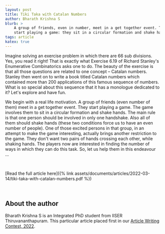 ```yaml
---
layout: post
title: Tiki Taka with Catalan Numbers
author: Bharath Krishna S
blurb: >
    A group of friends, even in number, meet in a get together event. They
    start playing a game: they sit in a circular formation and shake hands ...
tags: article
katex: true
---
```



Imagine solving an exercise problem in which there are 66 sub divisions.
Yes, you read it right! That is exactly what Exercise 6.19 of Richard Stanley's
Enumerative Combinatorics asks one to do. The beauty of the exercise is that
all those questions are related to one concept – Catalan numbers. Stanley then
went on to write a book titled Catalan numbers which contained more than 200
applications of this famous sequence of numbers. What is so special about this
sequence that it has a monologue dedicated to it? Let's explore and have fun.

We begin with a real life motivation. A group of friends (even number of them)
meet in a get together event. They start playing a game. The game involves them
to sit in a circular formation and shake hands. The main rule is that one
person should be involved in only one handshake. Also all of them should shake
hands (these two conditions force us to have an even number of people). One of
those excited persons in that group, in an attempt to make the game
interesting, actually brings another restriction to the game. They don't want
two pairs of hands crossing each other, while shaking hands. The players now
are interested in finding the number of ways in which they can do this task.
So, let us help them in this endeavour ...

<br>

[Read the full article here]({% link assets/documents/articles/2022-03-14/tiki-taka-with-catalan-numbers.pdf %})

<br>

## About the author

Bharath Krishna S is an Integrated PhD student from IISER Thiruvananthapuram.
This particular article placed first in our [Article Writing Contest,
2022](https://www.iiserkol.ac.in/~maths.club/events/2022/03/14/article-writing-contest.html).
